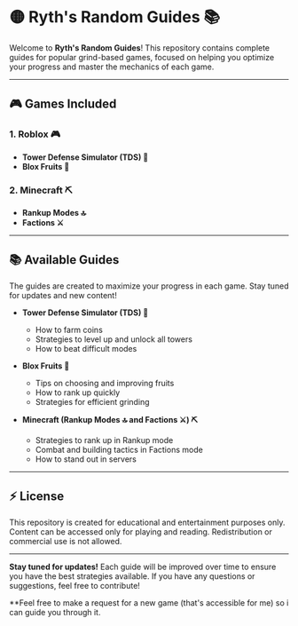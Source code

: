 # 🟡 **Ryth's Random Guides** 📚

Welcome to **Ryth's Random Guides**! This repository contains complete guides for popular grind-based games, focused on helping you optimize your progress and master the mechanics of each game.

---

## 🎮 **Games Included**

### **1. Roblox** 🎮
- **Tower Defense Simulator (TDS) 🏰**
- **Blox Fruits 🍊**

### **2. Minecraft** ⛏️
- **Rankup Modes 🔝**
- **Factions ⚔️**

---

## 📚 **Available Guides**
The guides are created to maximize your progress in each game. Stay tuned for updates and new content!

- **Tower Defense Simulator (TDS) 🏰**
  - How to farm coins
  - Strategies to level up and unlock all towers
  - How to beat difficult modes

- **Blox Fruits 🍊**
  - Tips on choosing and improving fruits
  - How to rank up quickly
  - Strategies for efficient grinding

- **Minecraft (Rankup Modes 🔝 and Factions ⚔️) ⛏️**
  - Strategies to rank up in Rankup mode
  - Combat and building tactics in Factions mode
  - How to stand out in servers

---

## ⚡ **License**
This repository is created for educational and entertainment purposes only. Content can be accessed only for playing and reading. Redistribution or commercial use is not allowed.

---

**Stay tuned for updates!** Each guide will be improved over time to ensure you have the best strategies available. If you have any questions or suggestions, feel free to contribute!

**Feel free to make a request for a new game (that's accessible for me) so i can guide you through it.
